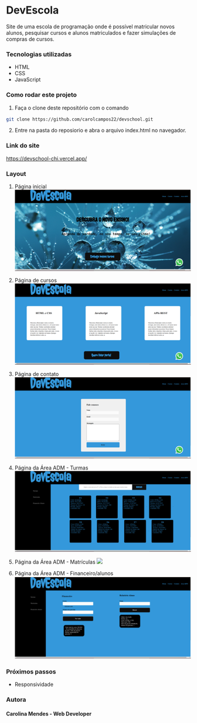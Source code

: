 # DevEscola

Site de uma escola de programação onde é possível matricular novos alunos, pesquisar cursos e alunos matriculados e fazer simulações de compras de cursos.

### Tecnologias utilizadas
- HTML
- CSS
- JavaScript

### Como rodar este projeto
1. Faça o clone deste repositório com o comando
```bash
git clone https://github.com/carolcampos22/devschool.git
```
2. Entre na pasta do reposiorio e abra o arquivo index.html no navegador.

### Link do site
https://devschool-chi.vercel.app/

### Layout
1. Página inicial
![](./imagens/prints/home.png)

2. Página de cursos
![](./imagens/prints/cursos.png)

3. Página de contato
![](./imagens/prints/contato.png)

4. Página da Área ADM - Turmas
![](./imagens/prints/turmas.png)

5. Página da Área ADM - Matrículas
![](./imagens/prints/matrículas.png)

6. Página da Área ADM - Financeiro/alunos
![](./imagens/prints/financeiro-alunos.png)

### Próximos passos
- Responsividade

<!-- Link do site: https://sable-steam.surge.sh/ -->

### Autora
#### Carolina Mendes - Web Developer
